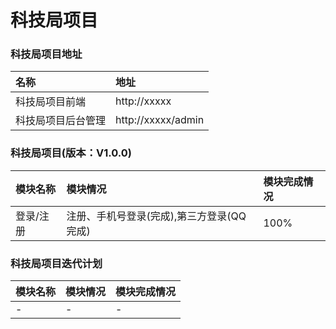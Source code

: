 # 科技局项目


### 科技局项目地址

| 名称 | 地址    |
| :------------- | :------------- |
| 科技局项目前端    | http://xxxxx      |
| 科技局项目后台管理  | http://xxxxx/admin |

### 科技局项目(版本：V1.0.0)

| 模块名称        | 模块情况        | 模块完成情况                                |
| :------------- | :------------- | :---------------------------------------- |
| 登录/注册    | 注册、手机号登录(完成),第三方登录(QQ完成)                    | 100% |


### 科技局项目迭代计划
| 模块名称        | 模块情况        |  模块完成情况     |
| :------------- | :------------- | :------------- |
| - | - | - |
